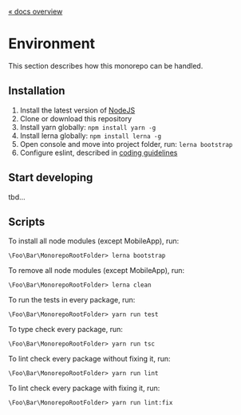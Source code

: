 [« docs overview](../README.md)

# Environment
This section describes how this monorepo can be handled.

## Installation
1. Install the latest version of [NodeJS](http://nodejs.org/en/download/)
2. Clone or download this repository
3. Install yarn globally: `npm install yarn -g`
4. Install lerna globally: `npm install lerna -g`
5. Open console and move into project folder, run:  `lerna bootstrap`
6. Configure eslint, described in [coding guidelines](./CodingGuidelines.md)


## Start developing
tbd...

## Scripts
To install all node modules (except MobileApp), run:

    \Foo\Bar\MonorepoRootFolder> lerna bootstrap

To remove all node modules (except MobileApp), run:

    \Foo\Bar\MonorepoRootFolder> lerna clean

To run the tests in every package, run:

    \Foo\Bar\MonorepoRootFolder> yarn run test

To type check every package, run:

    \Foo\Bar\MonorepoRootFolder> yarn run tsc

To lint check every package without fixing it, run:

    \Foo\Bar\MonorepoRootFolder> yarn run lint

To lint check every package with fixing it, run:

    \Foo\Bar\MonorepoRootFolder> yarn run lint:fix
